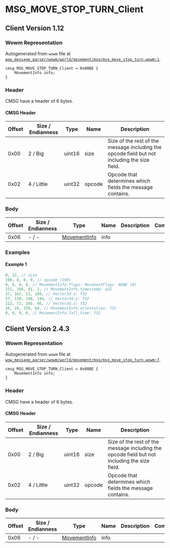 # MSG_MOVE_STOP_TURN_Client

## Client Version 1.12

### Wowm Representation

Autogenerated from `wowm` file at [`wow_message_parser/wowm/world/movement/msg/msg_move_stop_turn.wowm:1`](https://github.com/gtker/wow_messages/tree/main/wow_message_parser/wowm/world/movement/msg/msg_move_stop_turn.wowm#L1).
```rust,ignore
cmsg MSG_MOVE_STOP_TURN_Client = 0x00BE {
    MovementInfo info;
}
```
### Header

CMSG have a header of 6 bytes.

#### CMSG Header

| Offset | Size / Endianness | Type   | Name   | Description |
| ------ | ----------------- | ------ | ------ | ----------- |
| 0x00   | 2 / Big           | uint16 | size   | Size of the rest of the message including the opcode field but not including the size field.|
| 0x02   | 4 / Little        | uint32 | opcode | Opcode that determines which fields the message contains.|

### Body

| Offset | Size / Endianness | Type | Name | Description | Comment |
| ------ | ----------------- | ---- | ---- | ----------- | ------- |
| 0x06 | - / - | [MovementInfo](movementinfo.md) | info |  |  |

### Examples

#### Example 1

```c
0, 32, // size
190, 0, 0, 0, // opcode (190)
0, 0, 0, 0, // MovementInfo.flags: MovementFlags  NONE (0)
151, 166, 91, 2, // MovementInfo.timestamp: u32
37, 162, 11, 198, // Vector3d.x: f32
57, 130, 248, 194, // Vector3d.y: f32
222, 72, 165, 66, // Vector3d.z: f32
16, 19, 156, 64, // MovementInfo.orientation: f32
0, 0, 0, 0, // MovementInfo.fall_time: f32
```
## Client Version 2.4.3

### Wowm Representation

Autogenerated from `wowm` file at [`wow_message_parser/wowm/world/movement/msg/msg_move_stop_turn.wowm:7`](https://github.com/gtker/wow_messages/tree/main/wow_message_parser/wowm/world/movement/msg/msg_move_stop_turn.wowm#L7).
```rust,ignore
cmsg MSG_MOVE_STOP_TURN_Client = 0x00BE {
    MovementInfo info;
}
```
### Header

CMSG have a header of 6 bytes.

#### CMSG Header

| Offset | Size / Endianness | Type   | Name   | Description |
| ------ | ----------------- | ------ | ------ | ----------- |
| 0x00   | 2 / Big           | uint16 | size   | Size of the rest of the message including the opcode field but not including the size field.|
| 0x02   | 4 / Little        | uint32 | opcode | Opcode that determines which fields the message contains.|

### Body

| Offset | Size / Endianness | Type | Name | Description | Comment |
| ------ | ----------------- | ---- | ---- | ----------- | ------- |
| 0x06 | - / - | [MovementInfo](movementinfo.md) | info |  |  |

